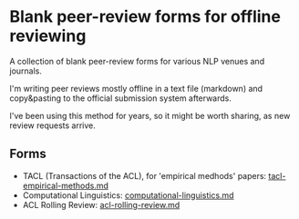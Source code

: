 # Blank peer-review forms for offline reviewing

A collection of blank peer-review forms for various NLP venues and journals.

I'm writing peer reviews mostly offline in a text file (markdown) and copy&pasting to the official submission system afterwards.

I've been using this method for years, so it might be worth sharing, as new review requests arrive.

## Forms

* TACL (Transactions of the ACL), for 'empirical medhods' papers: [tacl-empirical-methods.md](tacl-empirical-methods.md)
* Computational Linguistics: [computational-linguistics.md](computational-linguistics.md)
* ACL Rolling Review: [acl-rolling-review.md](acl-rolling-review.md)